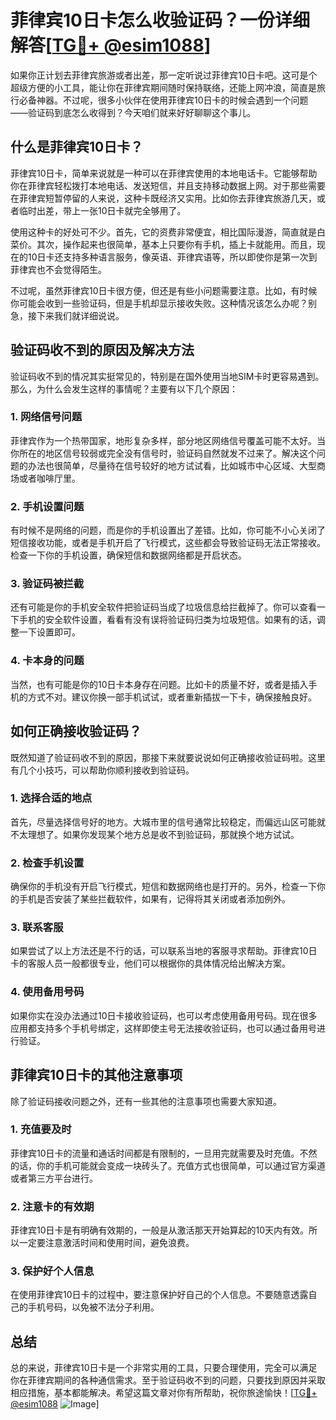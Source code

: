 # 菲律宾10日卡怎么收验证码？一份详细解答[[TG💪+ @esim1088](https://t.me/s/esim1088)]

如果你正计划去菲律宾旅游或者出差，那一定听说过菲律宾10日卡吧。这可是个超级方便的小工具，能让你在菲律宾期间随时保持联络，还能上网冲浪，简直是旅行必备神器。不过呢，很多小伙伴在使用菲律宾10日卡的时候会遇到一个问题——验证码到底怎么收得到？今天咱们就来好好聊聊这个事儿。

## 什么是菲律宾10日卡？

菲律宾10日卡，简单来说就是一种可以在菲律宾使用的本地电话卡。它能够帮助你在菲律宾轻松拨打本地电话、发送短信，并且支持移动数据上网。对于那些需要在菲律宾短暂停留的人来说，这种卡既经济又实用。比如你去菲律宾旅游几天，或者临时出差，带上一张10日卡就完全够用了。

使用这种卡的好处可不少。首先，它的资费非常便宜，相比国际漫游，简直就是白菜价。其次，操作起来也很简单，基本上只要你有手机，插上卡就能用。而且，现在的10日卡还支持多种语言服务，像英语、菲律宾语等，所以即使你是第一次到菲律宾也不会觉得陌生。

不过呢，虽然菲律宾10日卡很方便，但还是有些小问题需要注意。比如，有时候你可能会收到一些验证码，但是手机却显示接收失败。这种情况该怎么办呢？别急，接下来我们就详细说说。

## 验证码收不到的原因及解决方法

验证码收不到的情况其实挺常见的，特别是在国外使用当地SIM卡时更容易遇到。那么，为什么会发生这样的事情呢？主要有以下几个原因：

### 1. 网络信号问题

菲律宾作为一个热带国家，地形复杂多样，部分地区网络信号覆盖可能不太好。当你所在的地区信号较弱或完全没有信号时，验证码自然就发不过来了。解决这个问题的办法也很简单，尽量待在信号较好的地方试试看，比如城市中心区域、大型商场或者咖啡厅里。

### 2. 手机设置问题

有时候不是网络的问题，而是你的手机设置出了差错。比如，你可能不小心关闭了短信接收功能，或者是手机开启了飞行模式，这些都会导致验证码无法正常接收。检查一下你的手机设置，确保短信和数据网络都是开启状态。

### 3. 验证码被拦截

还有可能是你的手机安全软件把验证码当成了垃圾信息给拦截掉了。你可以查看一下手机的安全软件设置，看看有没有误将验证码归类为垃圾短信。如果有的话，调整一下设置即可。

### 4. 卡本身的问题

当然，也有可能是你的10日卡本身存在问题。比如卡的质量不好，或者是插入手机的方式不对。建议你换一部手机试试，或者重新插拔一下卡，确保接触良好。

## 如何正确接收验证码？

既然知道了验证码收不到的原因，那接下来就要说说如何正确接收验证码啦。这里有几个小技巧，可以帮助你顺利接收到验证码。

### 1. 选择合适的地点

首先，尽量选择信号好的地方。大城市里的信号通常比较稳定，而偏远山区可能就不太理想了。如果你发现某个地方总是收不到验证码，那就换个地方试试。

### 2. 检查手机设置

确保你的手机没有开启飞行模式，短信和数据网络也是打开的。另外，检查一下你的手机是否安装了某些拦截软件，如果有，记得将其关闭或者添加例外。

### 3. 联系客服

如果尝试了以上方法还是不行的话，可以联系当地的客服寻求帮助。菲律宾10日卡的客服人员一般都很专业，他们可以根据你的具体情况给出解决方案。

### 4. 使用备用号码

如果你实在没办法通过10日卡接收验证码，也可以考虑使用备用号码。现在很多应用都支持多个手机号绑定，这样即使主号无法接收验证码，也可以通过备用号进行验证。

## 菲律宾10日卡的其他注意事项

除了验证码接收问题之外，还有一些其他的注意事项也需要大家知道。

### 1. 充值要及时

菲律宾10日卡的流量和通话时间都是有限制的，一旦用完就需要及时充值。不然的话，你的手机可能就会变成一块砖头了。充值方式也很简单，可以通过官方渠道或者第三方平台进行。

### 2. 注意卡的有效期

菲律宾10日卡是有明确有效期的，一般是从激活那天开始算起的10天内有效。所以一定要注意激活时间和使用时间，避免浪费。

### 3. 保护好个人信息

在使用菲律宾10日卡的过程中，要注意保护好自己的个人信息。不要随意透露自己的手机号码，以免被不法分子利用。

## 总结

总的来说，菲律宾10日卡是一个非常实用的工具，只要合理使用，完全可以满足你在菲律宾期间的各种通信需求。至于验证码收不到的问题，只要找到原因并采取相应措施，基本都能解决。希望这篇文章对你有所帮助，祝你旅途愉快！[[TG💪+ @esim1088](https://t.me/s/esim1088) ![Image](https://i.postimg.cc/4NQfJmqS/Snipaste-2025-05-13-00-14-12.png)]